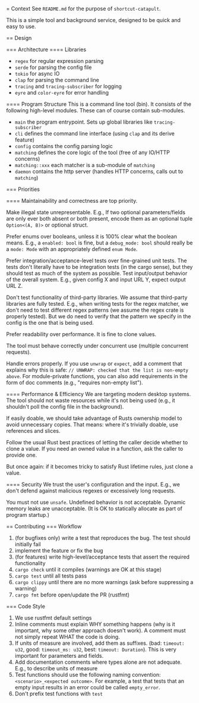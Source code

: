 = Context
See `README.md` for the purpose of `shortcut-catapult`.

This is a simple tool and background service, designed to be quick and easy to use.

== Design

=== Architecture
==== Libraries

- `regex` for regular expression parsing
- `serde` for parsing the config file
- `tokio` for async IO
- `clap`  for parsing the command line
- `tracing` and `tracing-subscriber` for logging
- `eyre` and `color-eyre` for error handling

==== Program Structure
This is a command line tool (bin). It consists of the following high-level modules. These can of course contain sub-modules.

- `main` the program entrypoint. Sets up global libraries like `tracing-subscriber`
- `cli` defines the command line interface (using `clap` and its derive feature)
- `config` contains the config parsing logic
- `matching` defines the core logic of the tool (free of any IO/HTTP concerns)
- `matching::xxx` each matcher is a sub-module of `matching`
- `daemon` contains the http server (handles HTTP concerns, calls out to `matching`)

=== Priorities

==== Maintainability and correctness are top priority. 

Make illegal state unrepresentable. E.g., If two optional parameters/fields are only ever both absent or both present, encode them as an optional tuple `Option<(A, B)>` or 
optional struct. 

Prefer enums over booleans, unless it is 100% clear what the boolean means.
E.g., a `enabled: bool` is fine, but a `debug_mode: bool` should really be a `mode: Mode` with an appropriately defined `enum Mode`.

Prefer integration/acceptance-level tests over fine-grained unit tests.
The tests don't literally have to be integration tests (in the cargo sense), but they should test as much of the system as possible.
Test input/output behavior of the overall system. E.g., given config X and input URL Y, expect output URL Z.

Don't test functionality of third-party libraries. We assume that third-party libraries are fully tested.
E.g., when writing tests for the regex matcher, we don't need to test different regex patterns (we assume the regex crate is properly tested).
But we do need to verify that the pattern we specify in the config is the one that is being used.

Prefer readability over performance. It is fine to clone values. 

The tool must behave correctly under concurrent use (multiple concurrent requests).

Handle errors properly. If you use `unwrap` or `expect`, add a comment that explains why this is safe: `// UNWRAP: checked that the list is non-empty above`.
For module-private functions, you can also add requirements in the form of doc comments (e.g., "requires non-empty list").

==== Performance & Efficiency
We are targeting modern desktop systems. The tool should not waste resources while it's not being used (e.g., it shouldn't poll the config file in the background).

If easily doable, we should take advantage of Rusts ownership model to avoid unnecessary copies. That means: where it's trivially doable, use references and slices.

Follow the usual Rust best practices of letting the caller decide whether to clone a value. If you need an owned value in a function, ask the caller to provide one.

But once again: if it becomes tricky to satisfy Rust lifetime rules, just clone a value.

==== Security
We trust the user's configuration and the input. E.g., we don't defend against malicious regexes or excessively long requests.

You must not use `unsafe`. Undefined behavior is not acceptable. Dynamic memory leaks are unacceptable. (It is OK to statically allocate as part of program startup.)

== Contributing
=== Workflow

1. (for bugfixes only) write a test that reproduces the bug. The test should initially fail
2. implement the feature or fix the bug
3. (for features) write high-level/acceptance tests that assert the required functionality
4. `cargo check` until it compiles (warnings are OK at this stage)
6. `cargo test` until all tests pass
7. `cargo clippy` until there are no more warnings (ask before suppressing a warning)
8. `cargo fmt` before open/update the PR (rustfmt)

=== Code Style
1. We use rustfmt default settings
2. Inline comments must explain WHY something happens (why is it important, why some other approach doesn't work). A comment must not simply repeat WHAT the code is doing.
3. If units of measure are involved, add them as suffixes. (bad: `timeout: u32`, good: `timeout_ms: u32`, best: `timeout: Duration`). This is very important for parameters and fields.
4. Add documentation comments where types alone are not adequate. E.g., to describe units of measure
5. Test functions should use the following naming convention: `<scenario>_<expected outcome>`. For example, a test that tests that an empty input results in an error could be called `empty_error`.
6. Don't prefix test functions with `test`
